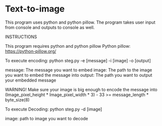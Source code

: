 # Text-to-image

This program uses python and python pillow. The program takes user input from console and outputs to console as well. 

INSTRUCTIONS

This program requires python and python pillow
Python pillow: https://python-pillow.org/

To execute encoding:
python steg.py -e [message] -i [image] -o [output]

message: The message you want to embed
image: The path to the image you want to embed the message into
output: The path you want to output your embedded message

WARNING! Make sure your image is big enough to encode the message into
(Image_pixel_height * Image_pixel_width * 3) - 33 >= message_length * byte_size(8)

To execute Decoding:
python steg.py -d [image]

image: path to image you want to decode
